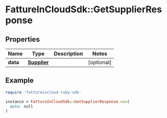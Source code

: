 # FattureInCloudSdk::GetSupplierResponse

## Properties

| Name | Type | Description | Notes |
| ---- | ---- | ----------- | ----- |
| **data** | [**Supplier**](Supplier.md) |  | [optional] |

## Example

```ruby
require 'fattureincloud-ruby-sdk'

instance = FattureInCloudSdk::GetSupplierResponse.new(
  data: null
)
```

